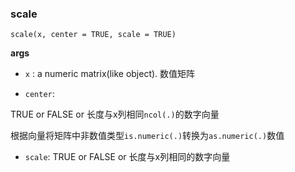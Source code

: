 ### scale

```
scale(x, center = TRUE, scale = TRUE)
```

**args**

- `x` : a numeric matrix(like object). 数值矩阵

- `center`:

TRUE or FALSE or 长度与x列相同`ncol(.)`的数字向量

根据向量将矩阵中非数值类型`is.numeric(.)`转换为`as.numeric(.)`数值

- `scale`: TRUE or FALSE or 长度与x列相同的数字向量

